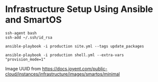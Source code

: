 # Infrastructure Setup Using Ansible and SmartOS

```
ssh-agent bash
ssh-add ~/.ssh/id_rsa
```

```
ansible-playbook -i production site.yml --tags update_packages
```

```
ansible-playbook -i production shell.yml --extra-vars "provision_mode=1"
```

Image UUID from https://docs.joyent.com/public-cloud/instances/infrastructure/images/smartos/minimal
